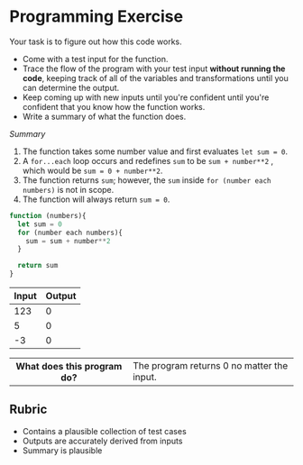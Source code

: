 # Programming Exercise

Your task is to figure out how this code works.

* Come with a test input for the function.
* Trace the flow of the program with your test input **without running the code**, keeping track of all of the variables and transformations until you can determine the output.
* Keep coming up with new inputs until you're confident until you're confident that you know how the function works.
* Write a summary of what the function does.

*Summary*
1) The function takes some number value and first evaluates `let sum = 0`. 
2) A `for...each` loop occurs and redefines `sum` to be `sum + number**2` , which would be `sum = 0 + number**2`. 
3) The function returns `sum`; however, the `sum` inside `for (number each numbers)` is not in scope.
4) The function will always return `sum = 0`.

```js
function (numbers){
  let sum = 0
  for (number each numbers){
    sum = sum + number**2
  }

  return sum
}
```

| Input | Output |
| ----- | ------ |
| 123   |  0     | 
| 5     |  0     | 
| -3    |  0     | 

<table>
  <tr>
    <th>What does this program do?</th>
    <td>The program returns 0 no matter the input.</td>
  </tr>
</table>

## Rubric

* Contains a plausible collection of test cases
* Outputs are accurately derived from inputs
* Summary is plausible
